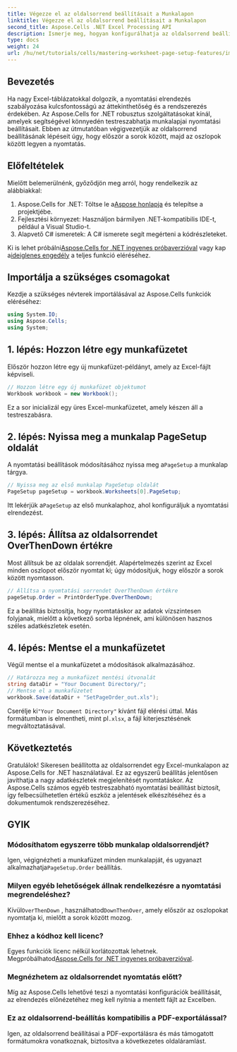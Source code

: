 ```yaml
---
title: Végezze el az oldalsorrend beállításait a Munkalapon
linktitle: Végezze el az oldalsorrend beállításait a Munkalapon
second_title: Aspose.Cells .NET Excel Processing API
description: Ismerje meg, hogyan konfigurálhatja az oldalsorrend beállításait az Excelben az Aspose.Cells for .NET használatával. Ez a részletes útmutató bemutatja, hogyan nyomtathat először sorok között, majd oszlopok között, így biztosítva, hogy a nagy táblázatok szépen jelenjenek meg a papíron.
type: docs
weight: 24
url: /hu/net/tutorials/cells/mastering-worksheet-page-setup-features/implement-page-order-settings/
---
```

## Bevezetés

Ha nagy Excel-táblázatokkal dolgozik, a nyomtatási elrendezés szabályozása kulcsfontosságú az áttekinthetőség és a rendszerezés érdekében. Az Aspose.Cells for .NET robusztus szolgáltatásokat kínál, amelyek segítségével könnyedén testreszabhatja munkalapjai nyomtatási beállításait. Ebben az útmutatóban végigvezetjük az oldalsorrend beállításának lépéseit úgy, hogy először a sorok között, majd az oszlopok között legyen a nyomtatás.

## Előfeltételek

Mielőtt belemerülnénk, győződjön meg arról, hogy rendelkezik az alábbiakkal:

1. Aspose.Cells for .NET: Töltse le a[Aspose honlapja](https://releases.aspose.com/cells/net/) és telepítse a projektjébe.
2. Fejlesztési környezet: Használjon bármilyen .NET-kompatibilis IDE-t, például a Visual Studio-t.
3. Alapvető C# ismeretek: A C# ismerete segít megérteni a kódrészleteket.

 Ki is lehet próbálni[Aspose.Cells for .NET ingyenes próbaverzióval](https://releases.aspose.com/) vagy kap a[ideiglenes engedély](https://purchase.aspose.com/temporary-license/) a teljes funkció eléréséhez.

## Importálja a szükséges csomagokat

Kezdje a szükséges névterek importálásával az Aspose.Cells funkciók eléréséhez:

```csharp
using System.IO;
using Aspose.Cells;
using System;
```

## 1. lépés: Hozzon létre egy munkafüzetet

Először hozzon létre egy új munkafüzet-példányt, amely az Excel-fájlt képviseli.

```csharp
// Hozzon létre egy új munkafüzet objektumot
Workbook workbook = new Workbook();
```

Ez a sor inicializál egy üres Excel-munkafüzetet, amely készen áll a testreszabásra.

## 2. lépés: Nyissa meg a munkalap PageSetup oldalát

 A nyomtatási beállítások módosításához nyissa meg a`PageSetup` a munkalap tárgya.

```csharp
// Nyissa meg az első munkalap PageSetup oldalát
PageSetup pageSetup = workbook.Worksheets[0].PageSetup;
```

 Itt lekérjük a`PageSetup` az első munkalaphoz, ahol konfiguráljuk a nyomtatási elrendezést.

## 3. lépés: Állítsa az oldalsorrendet OverThenDown értékre

Most állítsuk be az oldalak sorrendjét. Alapértelmezés szerint az Excel minden oszlopot először nyomtat ki; úgy módosítjuk, hogy először a sorok között nyomtasson.

```csharp
// Állítsa a nyomtatási sorrendet OverThenDown értékre
pageSetup.Order = PrintOrderType.OverThenDown;
```

Ez a beállítás biztosítja, hogy nyomtatáskor az adatok vízszintesen folyjanak, mielőtt a következő sorba lépnének, ami különösen hasznos széles adatkészletek esetén.

## 4. lépés: Mentse el a munkafüzetet

Végül mentse el a munkafüzetet a módosítások alkalmazásához.

```csharp
// Határozza meg a munkafüzet mentési útvonalát
string dataDir = "Your Document Directory/";
// Mentse el a munkafüzetet
workbook.Save(dataDir + "SetPageOrder_out.xls");
```

 Cserélje ki`"Your Document Directory"` kívánt fájl elérési úttal. Más formátumban is elmentheti, mint pl`.xlsx`, a fájl kiterjesztésének megváltoztatásával.

## Következtetés

Gratulálok! Sikeresen beállította az oldalsorrendet egy Excel-munkalapon az Aspose.Cells for .NET használatával. Ez az egyszerű beállítás jelentősen javíthatja a nagy adatkészletek megjelenítését nyomtatáskor. Az Aspose.Cells számos egyéb testreszabható nyomtatási beállítást biztosít, így felbecsülhetetlen értékű eszköz a jelentések elkészítéséhez és a dokumentumok rendszerezéséhez.

## GYIK

### Módosíthatom egyszerre több munkalap oldalsorrendjét?

 Igen, végignézheti a munkafüzet minden munkalapját, és ugyanazt alkalmazhatja`PageSetup.Order` beállítás.

### Milyen egyéb lehetőségek állnak rendelkezésre a nyomtatási megrendeléshez?

 Kívül`OverThenDown` , használhatod`DownThenOver`, amely először az oszlopokat nyomtatja ki, mielőtt a sorok között mozog.

### Ehhez a kódhoz kell licenc?

 Egyes funkciók licenc nélkül korlátozottak lehetnek. Megpróbálhatod[Aspose.Cells for .NET ingyenes próbaverzióval](https://releases.aspose.com/).

### Megnézhetem az oldalsorrendet nyomtatás előtt?

Míg az Aspose.Cells lehetővé teszi a nyomtatási konfigurációk beállítását, az elrendezés előnézetéhez meg kell nyitnia a mentett fájlt az Excelben.

### Ez az oldalsorrend-beállítás kompatibilis a PDF-exportálással?

Igen, az oldalsorrend beállításai a PDF-exportálásra és más támogatott formátumokra vonatkoznak, biztosítva a következetes oldaláramlást.